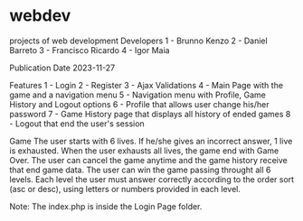 # webdev
projects of web development 
Developers
1 - Brunno Kenzo
2 - Daniel Barreto
3 - Francisco Ricardo
4 - Igor Maia

Publication Date
2023-11-27

Features
1 - Login
2 - Register
3 - Ajax Validations
4 - Main Page with the game and a navigation menu
5 - Navigation menu with Profile, Game History and Logout options
6 - Profile that allows user change his/her password
7 - Game History page that displays all history of ended games
8 - Logout that end the user's session

Game
The user starts with 6 lives. If he/she gives an incorrect answer, 1 live is exhausted. When the user exhausts all lives, the game end with Game Over.
The user can cancel the game anytime and the game history receive that end game data.
The user can win the game passing throught all 6 levels.
Each level the user must answer correctly according to the order sort (asc or desc), using letters or numbers provided in each level.

Note: The index.php is inside the Login Page folder.
